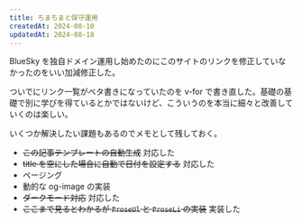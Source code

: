 ```yaml
---
title: ちまちまと保守運用
createdAt: 2024-08-10
updatedAt: 2024-08-18
---
```


BlueSky を独自ドメイン運用し始めたのにこのサイトのリンクを修正していなかったのをいい加減修正した。

<!--more-->

ついでにリンク一覧がベタ書きになっていたのを v-for で書き直した。基礎の基礎で別に学びを得ているとかではないけど、こういうのを本当に細々と改善していくのは楽しい。

いくつか解決したい課題もあるのでメモとして残しておく。

- ~~この記事テンプレートの自動生成~~ 対応した
- ~~title を空にした場合に自動で日付を設定する~~ 対応した
- ページング
- 動的な og-image の実装
- ~~ダークモード対応~~ 対応した
- ~~ここまで見るとわかるが `ProseUl` と `ProseLi` の実装~~ 実装した
